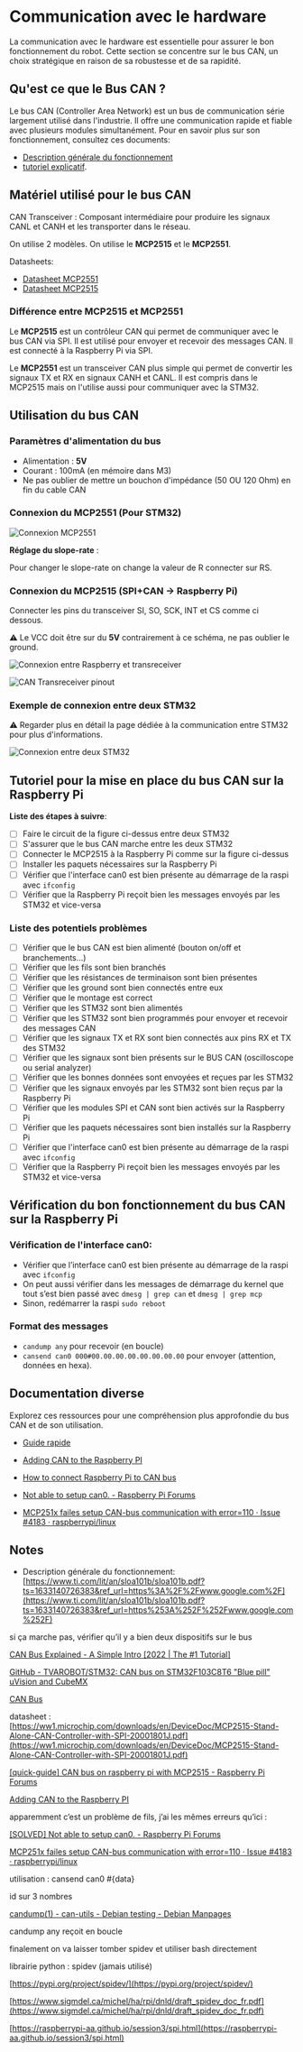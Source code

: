 # Communication avec le hardware

La communication avec le hardware est essentielle pour assurer le bon fonctionnement du robot. Cette section se concentre sur le bus CAN, un choix stratégique en raison de sa robustesse et de sa rapidité.

## Qu'est ce que le Bus CAN ?

Le bus CAN (Controller Area Network) est un bus de communication série largement utilisé dans l'industrie. Il offre une communication rapide et fiable avec plusieurs modules simultanément. Pour en savoir plus sur son fonctionnement, consultez ces documents:
- [Description générale du fonctionnement](https://www.ti.com/lit/an/sloa101b/sloa101b.pdf?ts=1633140726383&ref_url=https%3A%2F%2Fwww.google.com%2F)
- [tutoriel explicatif](https://www.csselectronics.com/pages/can-bus-simple-intro-tutoria).


## Matériel utilisé pour le bus CAN

CAN Transceiver : Composant intermédiaire pour produire les signaux CANL et CANH et les transporter dans le réseau.

On utilise 2 modèles. On utilise le **MCP2515** et le **MCP2551**.

Datasheets:
- [Datasheet MCP2551](https://ww1.microchip.com/downloads/en/DeviceDoc/20001667G.pdf)
- [Datasheet MCP2515](https://ww1.microchip.com/downloads/en/DeviceDoc/MCP2515-Stand-Alone-CAN-Controller-with-SPI-20001801J.pdf)

### Différence entre MCP2515 et MCP2551

Le **MCP2515** est un contrôleur CAN qui permet de communiquer avec le bus CAN via SPI. Il est utilisé pour envoyer et recevoir des messages CAN. Il est connecté à la Raspberry Pi via SPI.

Le **MCP2551** est un transceiver CAN plus simple qui permet de convertir les signaux TX et RX en signaux CANH et CANL. Il est compris dans le MCP2515 mais on l'utilise aussi pour communiquer avec la STM32.

## Utilisation du bus CAN

### Paramètres d'alimentation du bus

- Alimentation : **5V**
- Courant : 100mA (en mémoire dans M3)
- Ne pas oublier de mettre un bouchon d'impédance (50 OU 120 Ohm) en fin du cable CAN

### Connexion du MCP2551 (Pour STM32)

![Connexion MCP2551](../images/info/CAN_BUS_MCP2551_Connexion.png)

**Réglage du slope-rate** :

Pour changer le slope-rate on change la valeur de R connecter sur RS.


### Connexion du MCP2515 (SPI+CAN -> Raspberry Pi)

Connecter les pins du transceiver SI, SO, SCK, INT et CS comme ci dessous. 

:warning: Le VCC doit être sur du **5V** contrairement à ce schéma, ne pas oublier le ground. 

![Connexion entre Raspberry et transreceiver](../images/info/CAN_Raspberry_Transreceiver_Connexion.png)

![CAN Transreceiver pinout](../images/info/CAN_Transreceiver_Pinout.png)

### Exemple de connexion entre deux STM32 

⚠️
 Regarder plus en détail la page dédiée à la communication entre STM32 pour plus d'informations.

![Connexion entre deux STM32](../images/info/CAN_BUS_STMs.jpg)


## Tutoriel pour la mise en place du bus CAN sur la Raspberry Pi

**Liste des étapes à suivre**:

- [ ] Faire le circuit de la figure ci-dessus entre deux STM32
- [ ] S'assurer que le bus CAN marche entre les deux STM32
- [ ] Connecter le MCP2515 à la Raspberry Pi comme sur la figure ci-dessus
- [ ] Installer les paquets nécessaires sur la Raspberry Pi
- [ ] Vérifier que l'interface can0 est bien présente au démarrage de la raspi avec `ifconfig`
- [ ] Vérifier que la Raspberry Pi reçoit bien les messages envoyés par les STM32 et vice-versa

### Liste des potentiels problèmes

- [ ] Vérifier que le bus CAN est bien alimenté (bouton on/off et branchements…)
- [ ] Vérifier que les fils sont bien branchés
- [ ] Vérifier que les résistances de terminaison sont bien présentes
- [ ] Vérifier que les ground sont bien connectés entre eux
- [ ] Vérifier que le montage est correct
- [ ] Vérifier que les STM32 sont bien alimentés
- [ ] Vérifier que les STM32 sont bien programmés pour envoyer et recevoir des messages CAN
- [ ] Vérifier que les signaux TX et RX sont bien connectés aux pins RX et TX des STM32
- [ ] Vérifier que les signaux sont bien présents sur le BUS CAN (oscilloscope ou serial analyzer)
- [ ] Vérifier que les bonnes données sont envoyées et reçues par les STM32
- [ ] Vérifier que les signaux envoyés par les STM32 sont bien reçus par la Raspberry Pi
- [ ] Vérifier que les modules SPI et CAN sont bien activés sur la Raspberry Pi
- [ ] Vérifier que les paquets nécessaires sont bien installés sur la Raspberry Pi
- [ ] Vérifier que l'interface can0 est bien présente au démarrage de la raspi avec `ifconfig`
- [ ] Vérifier que la Raspberry Pi reçoit bien les messages envoyés par les STM32 et vice-versa

## Vérification du bon fonctionnement du bus CAN sur la Raspberry Pi

### Vérification de l'interface can0:

- Vérifier que l’interface can0 est bien présente au démarrage de la raspi avec `ifconfig`
- On peut aussi vérifier dans les messages de démarrage du kernel que tout s’est bien passé avec `dmesg | grep can` et `dmesg | grep mcp`
- Sinon, redémarrer la raspi `sudo reboot`

### Format des messages

- `candump any` pour recevoir (en boucle)
- `cansend can0 000#00.00.00.00.00.00.00.00` pour envoyer (attention, données en hexa).

## Documentation diverse

Explorez ces ressources pour une compréhension plus approfondie du bus CAN et de son utilisation.

- [Guide rapide](https://forums.raspberrypi.com/viewtopic.php?t=141052)

- [Adding CAN to the Raspberry PI](https://www.beyondlogic.org/adding-can-controller-area-network-to-the-raspberry-pi/)
- [How to connect Raspberry Pi to CAN bus](https://projects-raspberry.com/how-to-connect-raspberry-pi-to-can-bus/)
- [ Not able to setup can0. - Raspberry Pi Forums](https://forums.raspberrypi.com/viewtopic.php?t=311606)

- [MCP251x failes setup CAN-bus communication with error=110 · Issue #4183 · raspberrypi/linux](https://github.com/raspberrypi/linux/issues/4183)


## Notes
- Description générale du fonctionnement:  [https://www.ti.com/lit/an/sloa101b/sloa101b.pdf?ts=1633140726383&ref_url=https%3A%2F%2Fwww.google.com%2F](https://www.ti.com/lit/an/sloa101b/sloa101b.pdf?ts=1633140726383&ref_url=https%253A%252F%252Fwww.google.com%252F)

si ça marche pas, vérifier qu’il y a bien deux dispositifs sur le bus 

[CAN Bus Explained - A Simple Intro [2022 | The #1 Tutorial]](https://www.csselectronics.com/pages/can-bus-simple-intro-tutorial)

[GitHub - TVAROBOT/STM32: CAN bus on STM32F103C8T6 "Blue pill" uVision and CubeMX](https://github.com/TVAROBOT/STM32)

[CAN Bus](../ToDo%20d9dc46c3b25c4135a14d9b95735317f5/Decide%20communication%20protocol%20d89cb22bfdd24c7198646a51b15ae670/CAN%20Bus%20b5e77c9cfda440c08deaae066f118232.md)

datasheet : [https://ww1.microchip.com/downloads/en/DeviceDoc/MCP2515-Stand-Alone-CAN-Controller-with-SPI-20001801J.pdf](https://ww1.microchip.com/downloads/en/DeviceDoc/MCP2515-Stand-Alone-CAN-Controller-with-SPI-20001801J.pdf)

[[quick-guide] CAN bus on raspberry pi with MCP2515 - Raspberry Pi Forums](https://forums.raspberrypi.com/viewtopic.php?t=141052)


[Adding CAN to the Raspberry PI](https://www.beyondlogic.org/adding-can-controller-area-network-to-the-raspberry-pi/)

[](https://projects-raspberry.com/how-to-connect-raspberry-pi-to-can-bus/)

apparemment c’est un problème de fils, j’ai les mêmes erreurs qu’ici : 

[[SOLVED] Not able to setup can0. - Raspberry Pi Forums](https://forums.raspberrypi.com/viewtopic.php?t=311606)

[MCP251x failes setup CAN-bus communication with error=110 · Issue #4183 · raspberrypi/linux](https://github.com/raspberrypi/linux/issues/4183)

utilisation : cansend can0 <id>#{data}

id sur 3 nombres

[candump(1) - can-utils - Debian testing - Debian Manpages](https://manpages.debian.org/testing/can-utils/candump.1.en.html)

candump any reçoit en boucle 

finalement on va laisser tomber spidev et utiliser bash directement 

librairie python : spidev (jamais utilisé) 

[https://pypi.org/project/spidev/](https://pypi.org/project/spidev/)

[https://www.sigmdel.ca/michel/ha/rpi/dnld/draft_spidev_doc_fr.pdf](https://www.sigmdel.ca/michel/ha/rpi/dnld/draft_spidev_doc_fr.pdf)

[https://raspberrypi-aa.github.io/session3/spi.html](https://raspberrypi-aa.github.io/session3/spi.html)